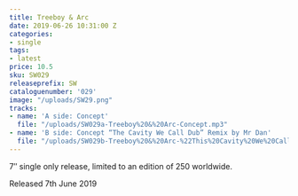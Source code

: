 ```yaml
---
title: Treeboy & Arc
date: 2019-06-26 10:31:00 Z
categories:
- single
tags:
- latest
price: 10.5
sku: SW029
releaseprefix: SW
cataloguenumber: '029'
image: "/uploads/SW29.png"
tracks:
- name: 'A side: Concept'
  file: "/uploads/SW029a-Treeboy%20&%20Arc-Concept.mp3"
- name: 'B side: Concept “The Cavity We Call Dub” Remix by Mr Dan'
  file: "/uploads/SW029b-Treeboy%20&%20Arc-%22This%20Cavity%20We%20Call%20Dub%22%20Remix%20by%20Mr%20Dan.mp3"
---
```


7″ single only release, limited to an edition of 250 worldwide.

Released 7th June 2019